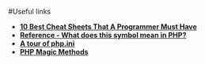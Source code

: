 #Useful links
* [**10 Best Cheat Sheets That A Programmer Must Have**](https://fossbytes.com/10-cheat-sheets-programming-languages/)
* [**Reference - What does this symbol mean in PHP?**](http://stackoverflow.com/questions/3737139/reference-what-does-this-symbol-mean-in-php)
* [**A tour of php.ini**](http://www.sitepoint.com/a-tour-of-php-ini/)
* [**PHP Magic Methods**](http://www.lornajane.net/posts/2012/9-magic-methods-in-php)
